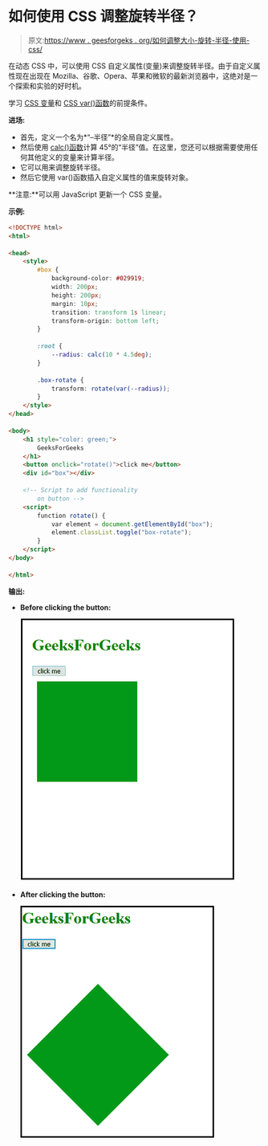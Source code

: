 # 如何使用 CSS 调整旋转半径？

> 原文:[https://www . geesforgeks . org/如何调整大小-旋转-半径-使用-css/](https://www.geeksforgeeks.org/how-to-resize-rotation-radius-using-css/)

在动态 CSS 中，可以使用 CSS 自定义属性(变量)来调整旋转半径。由于自定义属性现在出现在 Mozilla、谷歌、Opera、苹果和微软的最新浏览器中，这绝对是一个探索和实验的好时机。

学习 [CSS 变量](https://www.geeksforgeeks.org/css-variables/)和 [CSS var()函数](https://www.geeksforgeeks.org/css-var-function/)的前提条件。

**进场:**

*   首先，定义一个名为*“–半径”*的全局自定义属性。
*   然后使用 [calc()函数](https://www.geeksforgeeks.org/css-calc-function/)计算 45°的“半径”值。在这里，您还可以根据需要使用任何其他定义的变量来计算半径。
*   它可以用来调整旋转半径。
*   然后它使用 var()函数插入自定义属性的值来旋转对象。

**注意:**可以用 JavaScript 更新一个 CSS 变量。

**示例:**

```html
<!DOCTYPE html>
<html>

<head>
    <style>
        #box {
            background-color: #029919;
            width: 200px;
            height: 200px;
            margin: 10px;
            transition: transform 1s linear;
            transform-origin: bottom left;
        }

        :root {
            --radius: calc(10 * 4.5deg);
        }

        .box-rotate {
            transform: rotate(var(--radius));
        }
    </style>
</head>

<body>
    <h1 style="color: green;">
        GeeksForGeeks
    </h1>
    <button onclick="rotate()">click me</button>
    <div id="box"></div>

    <!-- Script to add functionality  
        on button -->
    <script>
        function rotate() {
            var element = document.getElementById("box");
            element.classList.toggle("box-rotate");
        }
    </script>
</body>

</html>
```

**输出:**

*   **Before clicking the button:**

    ![](img/8b0d131c0d9403786e6430684ec983f8.png)

*   **After clicking the button:**

    ![](img/060b61a60b652d8f1ec7af31844e65e9.png)